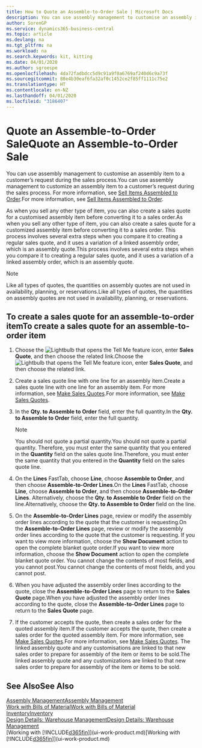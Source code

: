 ```yaml
---
title: How to Quote an Assemble-to-Order Sale | Microsoft Docs
description: You can use assembly management to customise an assembly item to a customer’s request during the sales process.
author: SorenGP
ms.service: dynamics365-business-central
ms.topic: article
ms.devlang: na
ms.tgt_pltfrm: na
ms.workload: na
ms.search.keywords: kit, kitting
ms.date: 04/01/2020
ms.author: sgroespe
ms.openlocfilehash: 4da72fadbdcc5d9c91a9f0a6769af240d6c9a73f
ms.sourcegitcommit: 88e4b30eaf6fa32af0c1452ce2f85ff1111c75e2
ms.translationtype: HT
ms.contentlocale: en-NZ
ms.lasthandoff: 04/01/2020
ms.locfileid: "3186407"
---
```

# <a name="quote-an-assemble-to-order-sale"></a><span data-ttu-id="86210-103">Quote an Assemble-to-Order Sale</span><span class="sxs-lookup"><span data-stu-id="86210-103">Quote an Assemble-to-Order Sale</span></span>
<span data-ttu-id="86210-104">You can use assembly management to customise an assembly item to a customer’s request during the sales process.</span><span class="sxs-lookup"><span data-stu-id="86210-104">You can use assembly management to customize an assembly item to a customer’s request during the sales process.</span></span> <span data-ttu-id="86210-105">For more information, see [Sell Items Assembled to Order](assembly-how-to-sell-items-assembled-to-order.md).</span><span class="sxs-lookup"><span data-stu-id="86210-105">For more information, see [Sell Items Assembled to Order](assembly-how-to-sell-items-assembled-to-order.md).</span></span>  

<span data-ttu-id="86210-106">As when you sell any other type of item, you can also create a sales quote for a customised assembly item before converting it to a sales order.</span><span class="sxs-lookup"><span data-stu-id="86210-106">As when you sell any other type of item, you can also create a sales quote for a customized assembly item before converting it to a sales order.</span></span> <span data-ttu-id="86210-107">This process involves several extra steps when you compare it to creating a regular sales quote, and it uses a variation of a linked assembly order, which is an assembly quote.</span><span class="sxs-lookup"><span data-stu-id="86210-107">This process involves several extra steps when you compare it to creating a regular sales quote, and it uses a variation of a linked assembly order, which is an assembly quote.</span></span>

> [!NOTE]  
>  <span data-ttu-id="86210-108">Like all types of quotes, the quantities on assembly quotes are not used in availability, planning, or reservations.</span><span class="sxs-lookup"><span data-stu-id="86210-108">Like all types of quotes, the quantities on assembly quotes are not used in availability, planning, or reservations.</span></span>  

## <a name="to-create-a-sales-quote-for-an-assemble-to-order-item"></a><span data-ttu-id="86210-109">To create a sales quote for an assemble-to-order item</span><span class="sxs-lookup"><span data-stu-id="86210-109">To create a sales quote for an assemble-to-order item</span></span>  
1.  <span data-ttu-id="86210-110">Choose the ![Lightbulb that opens the Tell Me feature](media/ui-search/search_small.png "Tell me what you want to do") icon, enter **Sales Quote**, and then choose the related link.</span><span class="sxs-lookup"><span data-stu-id="86210-110">Choose the ![Lightbulb that opens the Tell Me feature](media/ui-search/search_small.png "Tell me what you want to do") icon, enter **Sales Quote**, and then choose the related link.</span></span>  
2.  <span data-ttu-id="86210-111">Create a sales quote line with one line for an assembly item.</span><span class="sxs-lookup"><span data-stu-id="86210-111">Create a sales quote line with one line for an assembly item.</span></span> <span data-ttu-id="86210-112">For more information, see [Make Sales Quotes](sales-how-make-offers.md).</span><span class="sxs-lookup"><span data-stu-id="86210-112">For more information, see [Make Sales Quotes](sales-how-make-offers.md).</span></span>  
3.  <span data-ttu-id="86210-113">In the **Qty. to Assemble to Order** field, enter the full quantity.</span><span class="sxs-lookup"><span data-stu-id="86210-113">In the **Qty. to Assemble to Order** field, enter the full quantity.</span></span>

    > [!NOTE]  
    >  <span data-ttu-id="86210-114">You should not quote a partial quantity.</span><span class="sxs-lookup"><span data-stu-id="86210-114">You should not quote a partial quantity.</span></span> <span data-ttu-id="86210-115">Therefore, you must enter the same quantity that you entered in the **Quantity** field on the sales quote line.</span><span class="sxs-lookup"><span data-stu-id="86210-115">Therefore, you must enter the same quantity that you entered in the **Quantity** field on the sales quote line.</span></span>  

4.  <span data-ttu-id="86210-116">On the **Lines** FastTab, choose **Line**, choose **Assemble to Order**, and then choose **Assemble-to-Order Lines**.</span><span class="sxs-lookup"><span data-stu-id="86210-116">On the **Lines** FastTab, choose **Line**, choose **Assemble to Order**, and then choose **Assemble-to-Order Lines**.</span></span> <span data-ttu-id="86210-117">Alternatively, choose the **Qty. to Assemble to Order** field on the line.</span><span class="sxs-lookup"><span data-stu-id="86210-117">Alternatively, choose the **Qty. to Assemble to Order** field on the line.</span></span>  
5.  <span data-ttu-id="86210-118">On the **Assemble-to-Order Lines** page, review or modify the assembly order lines according to the quote that the customer is requesting.</span><span class="sxs-lookup"><span data-stu-id="86210-118">On the **Assemble-to-Order Lines** page, review or modify the assembly order lines according to the quote that the customer is requesting.</span></span> <span data-ttu-id="86210-119">If you want to view more information, choose the **Show Document** action to open the complete blanket quote order.</span><span class="sxs-lookup"><span data-stu-id="86210-119">If you want to view more information, choose the **Show Document** action to open the complete blanket quote order.</span></span> <span data-ttu-id="86210-120">You cannot change the contents of most fields, and you cannot post.</span><span class="sxs-lookup"><span data-stu-id="86210-120">You cannot change the contents of most fields, and you cannot post.</span></span>  
6.  <span data-ttu-id="86210-121">When you have adjusted the assembly order lines according to the quote, close the **Assemble-to-Order Lines** page to return to the **Sales Quote** page.</span><span class="sxs-lookup"><span data-stu-id="86210-121">When you have adjusted the assembly order lines according to the quote, close the **Assemble-to-Order Lines** page to return to the **Sales Quote** page.</span></span>  
7.  <span data-ttu-id="86210-122">If the customer accepts the quote, then create a sales order for the quoted assembly item.</span><span class="sxs-lookup"><span data-stu-id="86210-122">If the customer accepts the quote, then create a sales order for the quoted assembly item.</span></span> <span data-ttu-id="86210-123">For more information, see [Make Sales Quotes](sales-how-make-offers.md).</span><span class="sxs-lookup"><span data-stu-id="86210-123">For more information, see [Make Sales Quotes](sales-how-make-offers.md).</span></span> <span data-ttu-id="86210-124">The linked assembly quote and any customisations are linked to that new sales order to prepare for assembly of the item or items to be sold.</span><span class="sxs-lookup"><span data-stu-id="86210-124">The linked assembly quote and any customizations are linked to that new sales order to prepare for assembly of the item or items to be sold.</span></span>  

## <a name="see-also"></a><span data-ttu-id="86210-125">See Also</span><span class="sxs-lookup"><span data-stu-id="86210-125">See Also</span></span>  
[<span data-ttu-id="86210-126">Assembly Management</span><span class="sxs-lookup"><span data-stu-id="86210-126">Assembly Management</span></span>](assembly-assemble-items.md)  
[<span data-ttu-id="86210-127">Work with Bills of Material</span><span class="sxs-lookup"><span data-stu-id="86210-127">Work with Bills of Material</span></span>](inventory-how-work-BOMs.md)  
[<span data-ttu-id="86210-128">Inventory</span><span class="sxs-lookup"><span data-stu-id="86210-128">Inventory</span></span>](inventory-manage-inventory.md)  
[<span data-ttu-id="86210-129">Design Details: Warehouse Management</span><span class="sxs-lookup"><span data-stu-id="86210-129">Design Details: Warehouse Management</span></span>](design-details-warehouse-management.md)  
<span data-ttu-id="86210-130">[Working with [!INCLUDE[d365fin](includes/d365fin_md.md)]](ui-work-product.md)</span><span class="sxs-lookup"><span data-stu-id="86210-130">[Working with [!INCLUDE[d365fin](includes/d365fin_md.md)]](ui-work-product.md)</span></span>
